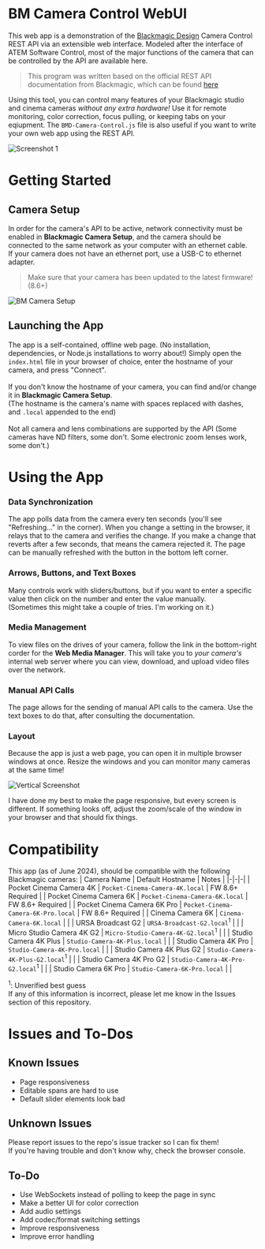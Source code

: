 # BM Camera Control WebUI
This web app is a demonstration of the [Blackmagic Design](https://blackmagicdesign.com) Camera Control REST API via an extensible web interface. Modeled after the interface of ATEM Software Control, most of the major functions of the camera that can be controlled by the API are available here.

>This program was written based on the official REST API documentation from Blackmagic, which can be found [here](https://documents.blackmagicdesign.com/DeveloperManuals/RESTAPIforBlackmagicCameras.pdf)

Using this tool, you can control many features of your Blackmagic studio and cinema cameras *without any extra hardware!* Use it for remote monitoring, color correction, focus pulling, or keeping tabs on your eqiupment. The `BMD-Camera-Control.js` file is also useful if you want to write your own web app using the REST API.

![Screenshot 1](screenshots/WebUI1.png)

# Getting Started

## Camera Setup
In order for the camera's API to be active, network connectivity must be enabled in **Blackmagic Camera Setup**, and the camera should be connected to the same network as your computer with an ethernet cable.
<br>
If your camera does not have an ethernet port, use a USB-C to ethernet adapter.

>Make sure that your camera has been updated to the latest firmware! (8.6+)

![BM Camera Setup](screenshots/BMCameraSetup2.png)

## Launching the App
The app is a self-contained, offline web page. (No installation, dependencies, or Node.js installations to worry about!) Simply open the `index.html` file in your browser of choice, enter the hostname of your camera, and press "Connect".
<br><br>
If you don't know the hostname of your camera, you can find and/or change it in **Blackmagic Camera Setup**.
<br>
(The hostname is the camera's name with spaces replaced with dashes, and `.local` appended to the end)
<br><br>
Not all camera and lens combinations are supported by the API (Some cameras have ND filters, some don't. Some electronic zoom lenses work, some don't.)

# Using the App

### Data Synchronization
The app polls data from the camera every ten seconds (you'll see "Refreshing..." in the corner). When you change a setting in the browser, it relays that to the camera and verifies the change. If you make a change that reverts after a few seconds, that means the camera rejected it. The page can be manually refreshed with the button in the bottom left corner.

### Arrows, Buttons, and Text Boxes
Many controls work with sliders/buttons, but if you want to enter a specific value then click on the number and enter the value manually.
<br>
(Sometimes this might take a couple of tries. I'm working on it.)
<br>

### Media Management
To view files on the drives of your camera, follow the link in the bottom-right corder for the **Web Media Manager**. This will take you to *your camera's* internal web server where you can view, download, and upload video files over the network.

### Manual API Calls
The page allows for the sending of manual API calls to the camera. Use the text boxes to do that, after consulting the documentation.

### Layout
Because the app is just a web page, you can open it in multiple browser windows at once. Resize the windows and you can monitor many cameras at the same time!

![Vertical Screenshot](screenshots/WebUI2.png)

I have done my best to make the page responsive, but every screen is different. If something looks off, adjust the zoom/scale of the window in your browser and that should fix things.

# Compatibility
This app (as of June 2024), should be compatible with the following Blackmagic cameras:
| Camera Name | Default Hostname | Notes |
|-|-|-|
| Pocket Cinema Camera 4K | `Pocket-Cinema-Camera-4K.local` | FW 8.6+ Required |
| Pocket Cinema Camera 6K | `Pocket-Cinema-Camera-6K.local` | FW 8.6+ Required |
| Pocket Cinema Camera 6K Pro | `Pocket-Cinema-Camera-6K-Pro.local` | FW 8.6+ Required |
| Cinema Camera 6K | `Cinema-Camera-6K.local` | |
| URSA Broadcast G2 | `URSA-Broadcast-G2.local`$^1$ | |
| Micro Studio Camera 4K G2 | `Micro-Studio-Camera-4K-G2.local`$^1$ | |
| Studio Camera 4K Plus | `Studio-Camera-4K-Plus.local` | |
| Studio Camera 4K Pro | `Studio-Camera-4K-Pro.local` | |
| Studio Camera 4K Plus G2 | `Studio-Camera-4K-Plus-G2.local`$^1$ | |
| Studio Camera 4K Pro G2 | `Studio-Camera-4K-Pro-G2.local`$^1$ | |
| Studio Camera 6K Pro | `Studio-Camera-6K-Pro.local` | |

$^1:$ Unverified best guess <br>
If any of this information is incorrect, please let me know in the Issues section of this repository.

# Issues and To-Dos
## Known Issues
- Page responsiveness
- Editable spans are hard to use
- Default slider elements look bad

## Unknown Issues
Please report issues to the repo's issue tracker so I can fix them!
<br>
If you're having trouble and don't know why, check the browser console.

## To-Do
- Use WebSockets instead of polling to keep the page in sync
- Make a better UI for color correction
- Add audio settings
- Add codec/format switching settings
- Improve responsiveness
- Improve error handling
